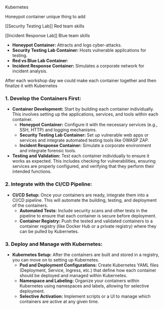 Kubernetes

Honeypot container unique thing to add 

[[Security Testing Lab]] Red team skills

[[Incident Response Lab]] Blue team skills 

- **Honeypot Container:** Attracts and logs cyber-attacks.
- **Security Testing Lab Container:** Hosts vulnerable applications for testing.
- **Red vs Blue Lab Container**: 
- **Incident Response Container:** Simulates a corporate network for incident analysis.

After each workshop day we could make each container together and then finalize it with Kubernetes 



### **1. Develop the Containers First:**

- **Container Development:** Start by building each container individually. This involves setting up the applications, services, and tools within each container.
    - **Honeypot Container:** Configure it with the necessary services (e.g., SSH, HTTP) and logging mechanisms.
    - **Security Testing Lab Container:** Set up vulnerable web apps or services and integrate automated testing tools like OWASP ZAP.
    - **Incident Response Container:** Simulate a corporate environment and integrate forensic tools.
- **Testing and Validation:** Test each container individually to ensure it works as expected. This includes checking for vulnerabilities, ensuring services are properly configured, and verifying that they perform their intended functions.

### **2. Integrate with the CI/CD Pipeline:**

- **CI/CD Setup:** Once your containers are ready, integrate them into a CI/CD pipeline. This will automate the building, testing, and deployment of the containers.
    - **Automated Tests:** Include security scans and other tests in the pipeline to ensure that each container is secure before deployment.
    - **Container Registry:** Push the tested and validated containers to a container registry (like Docker Hub or a private registry) where they can be pulled by Kubernetes.

### **3. Deploy and Manage with Kubernetes:**

- **Kubernetes Setup:** After the containers are built and stored in a registry, you can move on to setting up Kubernetes.
    - **Pod and Deployment Configurations:** Create Kubernetes YAML files (Deployment, Service, Ingress, etc.) that define how each container should be deployed and managed within Kubernetes.
    - **Namespace and Labeling:** Organize your containers within Kubernetes using namespaces and labels, allowing for selective deployment.
    - **Selective Activation:** Implement scripts or a UI to manage which containers are active at any given time.